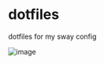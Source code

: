 # dotfiles
dotfiles for my sway config

![image](https://user-images.githubusercontent.com/20425379/235545872-8921c173-e46a-4419-ab50-323237a12511.png)


